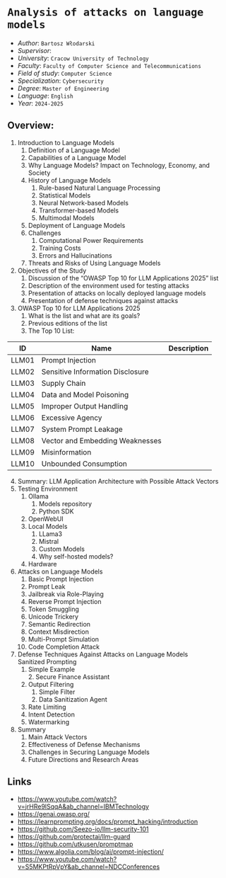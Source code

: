 # `Analysis of attacks on language models`

- _Author_: `Bartosz Włodarski`
- _Supervisor_:
- _University_: `Cracow University of Technology`
- _Faculty_: `Faculty of Computer Science and Telecommunications`
- _Field of study_: `Computer Science`
- _Specialization_: `Cybersecurity`
- _Degree_: `Master of Engineering`
- _Language_: `English`
- _Year_: `2024-2025`

## Overview:

1. Introduction to Language Models
   1. Definition of a Language Model
   2. Capabilities of a Language Model
   3. Why Language Models? Impact on Technology, Economy, and Society
   4. History of Language Models
      1. Rule-based Natural Language Processing
      2. Statistical Models
      3. Neural Network-based Models
      4. Transformer-based Models
      5. Multimodal Models
   5. Deployment of Language Models
   6. Challenges
      1. Computational Power Requirements
      2. Training Costs
      3. Errors and Hallucinations
   7. Threats and Risks of Using Language Models
2. Objectives of the Study
   1. Discussion of the “OWASP Top 10 for LLM Applications 2025” list
   2. Description of the environment used for testing attacks
   3. Presentation of attacks on locally deployed language models
   4. Presentation of defense techniques against attacks
3. OWASP Top 10 for LLM Applications 2025
   1. What is the list and what are its goals?
   2. Previous editions of the list
   3. The Top 10 List:

| ID    | Name                             | Description |
| ----- | -------------------------------- | ----------- |
| LLM01 | Prompt Injection                 |             |
| LLM02 | Sensitive Information Disclosure |             |
| LLM03 | Supply Chain                     |             |
| LLM04 | Data and Model Poisoning         |             |
| LLM05 | Improper Output Handling         |             |
| LLM06 | Excessive Agency                 |             |
| LLM07 | System Prompt Leakage            |             |
| LLM08 | Vector and Embedding Weaknesses  |             |
| LLM09 | Misinformation                   |             |
| LLM10 | Unbounded Consumption            |             |

4. Summary: LLM Application Architecture with Possible Attack Vectors
5. Testing Environment
   1. Ollama
      1. Models repository
      2. Python SDK
   2. OpenWebUI
   3. Local Models
      1. LLama3
      2. Mistral
      3. Custom Models
      4. Why self-hosted models?
   4. Hardware
6. Attacks on Language Models
   1. Basic Prompt Injection
   2. Prompt Leak
   3. Jailbreak via Role-Playing
   4. Reverse Prompt Injection
   5. Token Smuggling
   6. Unicode Trickery
   7. Semantic Redirection
   8. Context Misdirection
   9. Multi-Prompt Simulation
   10. Code Completion Attack
7. Defense Techniques Against Attacks on Language Models  
   Sanitized Prompting
   1. Simple Example  
      2. Secure Finance Assistant
   2. Output Filtering
      1. Simple Filter
      2. Data Sanitization Agent
   3. Rate Limiting
   4. Intent Detection
   5. Watermarking
8. Summary
   1. Main Attack Vectors
   2. Effectiveness of Defense Mechanisms
   3. Challenges in Securing Language Models
   4. Future Directions and Research Areas

## Links

- https://www.youtube.com/watch?v=jrHRe9lSqqA&ab_channel=IBMTechnology
- https://genai.owasp.org/
- https://learnprompting.org/docs/prompt_hacking/introduction
- https://github.com/Seezo-io/llm-security-101
- https://github.com/protectai/llm-guard
- https://github.com/utkusen/promptmap
- https://www.algolia.com/blog/ai/prompt-injection/
- https://www.youtube.com/watch?v=S5MKPtRpVpY&ab_channel=NDCConferences

